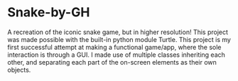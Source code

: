 # Snake-by-GH
A recreation of the iconic snake game, but in higher resolution! This project was made possible with the built-in python module Turtle. This project is my first successful attempt at making a functional game/app, where the sole interaction is through a GUI. I made use of multiple classes inheriting each other, and separating each part of the on-screen elements as their own objects. 
